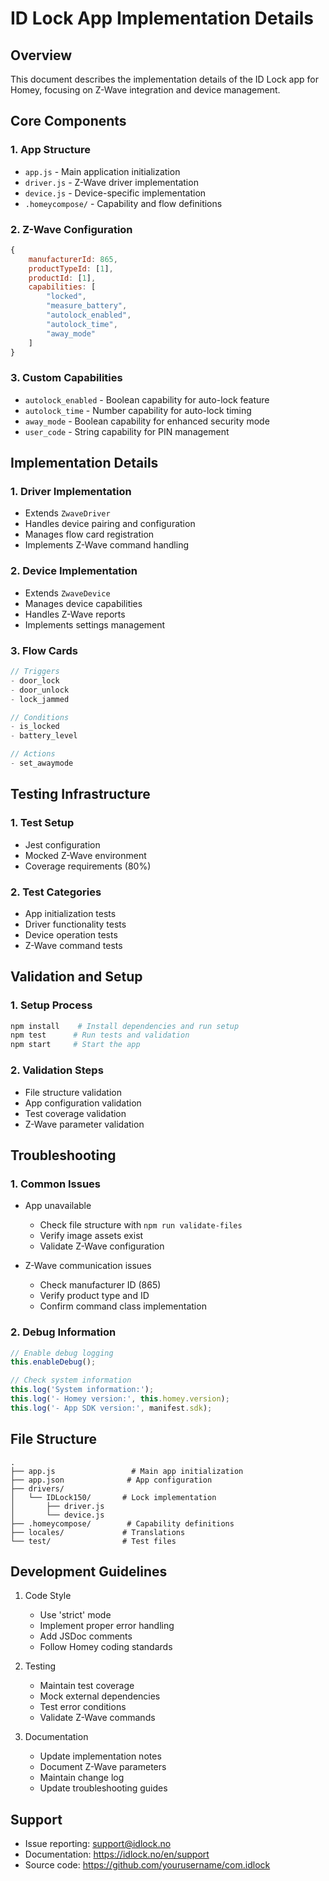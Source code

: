 # ID Lock App Implementation Details

## Overview
This document describes the implementation details of the ID Lock app for Homey, focusing on Z-Wave integration and device management.

## Core Components

### 1. App Structure
- `app.js` - Main application initialization
- `driver.js` - Z-Wave driver implementation
- `device.js` - Device-specific implementation
- `.homeycompose/` - Capability and flow definitions

### 2. Z-Wave Configuration
```javascript
{
    manufacturerId: 865,
    productTypeId: [1],
    productId: [1],
    capabilities: [
        "locked",
        "measure_battery",
        "autolock_enabled",
        "autolock_time",
        "away_mode"
    ]
}
```

### 3. Custom Capabilities
- `autolock_enabled` - Boolean capability for auto-lock feature
- `autolock_time` - Number capability for auto-lock timing
- `away_mode` - Boolean capability for enhanced security mode
- `user_code` - String capability for PIN management

## Implementation Details

### 1. Driver Implementation
- Extends `ZwaveDriver`
- Handles device pairing and configuration
- Manages flow card registration
- Implements Z-Wave command handling

### 2. Device Implementation
- Extends `ZwaveDevice`
- Manages device capabilities
- Handles Z-Wave reports
- Implements settings management

### 3. Flow Cards
```javascript
// Triggers
- door_lock
- door_unlock
- lock_jammed

// Conditions
- is_locked
- battery_level

// Actions
- set_awaymode
```

## Testing Infrastructure

### 1. Test Setup
- Jest configuration
- Mocked Z-Wave environment
- Coverage requirements (80%)

### 2. Test Categories
- App initialization tests
- Driver functionality tests
- Device operation tests
- Z-Wave command tests

## Validation and Setup

### 1. Setup Process
```bash
npm install    # Install dependencies and run setup
npm test      # Run tests and validation
npm start     # Start the app
```

### 2. Validation Steps
- File structure validation
- App configuration validation
- Test coverage validation
- Z-Wave parameter validation

## Troubleshooting

### 1. Common Issues
- App unavailable
  - Check file structure with `npm run validate-files`
  - Verify image assets exist
  - Validate Z-Wave configuration

- Z-Wave communication issues
  - Check manufacturer ID (865)
  - Verify product type and ID
  - Confirm command class implementation

### 2. Debug Information
```javascript
// Enable debug logging
this.enableDebug();

// Check system information
this.log('System information:');
this.log('- Homey version:', this.homey.version);
this.log('- App SDK version:', manifest.sdk);
```

## File Structure
```
.
├── app.js                 # Main app initialization
├── app.json              # App configuration
├── drivers/
│   └── IDLock150/       # Lock implementation
│       ├── driver.js
│       └── device.js
├── .homeycompose/        # Capability definitions
├── locales/             # Translations
└── test/                # Test files
```

## Development Guidelines

1. Code Style
   - Use 'strict' mode
   - Implement proper error handling
   - Add JSDoc comments
   - Follow Homey coding standards

2. Testing
   - Maintain test coverage
   - Mock external dependencies
   - Test error conditions
   - Validate Z-Wave commands

3. Documentation
   - Update implementation notes
   - Document Z-Wave parameters
   - Maintain change log
   - Update troubleshooting guides

## Support

- Issue reporting: support@idlock.no
- Documentation: https://idlock.no/en/support
- Source code: https://github.com/yourusername/com.idlock
